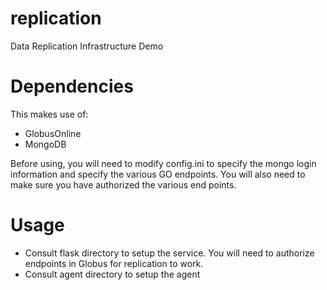 replication
===========

Data Replication Infrastructure Demo


Dependencies
============

This makes use of:
* GlobusOnline
* MongoDB

Before using, you will need to modify config.ini to specify the mongo login information
and specify the various GO endpoints.  You will also need to make sure you have authorized
the various end points.

Usage 
=====

* Consult flask directory to setup the service.  You will need to authorize endpoints in Globus for replication to work.
* Consult agent directory to setup the agent

